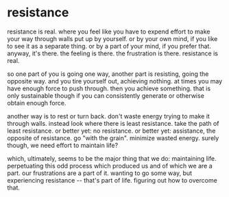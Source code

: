 # resistance

resistance is real. where you feel like you have to expend effort to make your way through walls put up by yourself. or by your own mind, if you like to see it as a separate thing. or by a part of your mind, if you prefer that. anyway, it's there. the feeling is there. the frustration is there. resistance is real.

so one part of you is going one way, another part is resisting, going the opposite way. and you tire yourself out, achieving nothing. at times you may have enough force to push through. then you achieve something. that is only sustainable though if you can consistently generate or otherwise obtain enough force.

another way is to rest or turn back. don't waste energy trying to make it through walls. instead look where there is least resistance. take the path of least resistance. or better yet: no resistance. or better yet: assistance, the opposite of resistance. go "with the grain". minimize wasted energy. surely though, we need effort to maintain life?

which, ultimately, seems to be the major thing that we do: maintaining life. perpetuating this odd process which produced us and of which we are a part. our frustrations are a part of it. wanting to go some way, but experiencing resistance -- that's part of life. figuring out how to overcome that.
